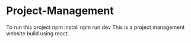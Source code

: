 # Project-Management

To run this project
npm install
npm run dev
This is a project management website build using react.
